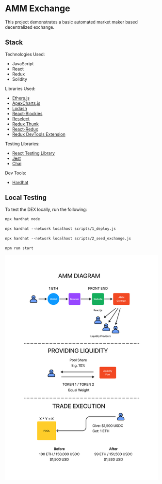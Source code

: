 # AMM Exchange

This project demonstrates a basic automated market maker based decentralized exchange.

## Stack
Technologies Used:
* JavaScript
* React
* Redux
* Solidity

Libraries Used:
* [Ethers.js](https://docs.ethers.org/v5/)
* [ApexCharts.js](https://apexcharts.com/)
* [Lodash](https://lodash.com/)
* [React-Blockies](https://github.com/ethereum/blockies)
* [Reselect](https://github.com/reduxjs/reselect)
* [Redux Thunk](https://github.com/reduxjs/redux-thunk)
* [React-Redux](https://react-redux.js.org/)
* [Redux DevTools Extension](https://github.com/zalmoxisus/redux-devtools-extension)

Testing Libraries:
* [React Testing Library](https://testing-library.com/docs/react-testing-library/intro/)
* [Jest](https://jestjs.io/)
* [Chai](https://www.chaijs.com/)

Dev Tools:
* [Hardhat](https://hardhat.org/)

## Local Testing
To test the DEX locally, run the following:
```shell
npx hardhat node

npx hardhat --network localhost scripts/1_deploy.js

npx hardhat --network localhost scripts/2_seed_exchange.js

npm run start
```

![AMM DEX](./public/AMM.png)
